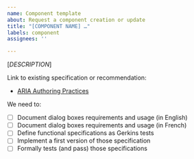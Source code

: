 ```yaml
---
name: Component template
about: Request a component creation or update
title: "[COMPONENT NAME] …"
labels: component
assignees: ''

---
```


[_DESCRIPTION_]

Link to existing specification or recommendation:
 - [ARIA Authoring Practices](https://w3c.github.io/aria-practices)

We need to: 
 - [ ] Document dialog boxes requirements and usage (in English)
 - [ ] Document dialog boxes requirements and usage (in French)
 - [ ] Define functional specifications as Gerkins tests
 - [ ] Implement a first version of those specification
 - [ ] Formally tests (and pass) those specifications
